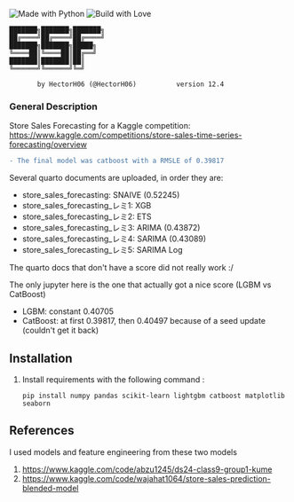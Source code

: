 ![Made with Python](https://forthebadge.com/images/badges/made-with-python.svg)
![Build with Love](http://ForTheBadge.com/images/badges/built-with-love.svg)

```ascii
███████╗███████╗███████╗
██╔════╝██╔════╝██╔════╝
███████╗███████╗█████╗  
╚════██║╚════██║██╔══╝  
███████║███████║██║     
╚══════╝╚══════╝╚═╝     
                        
       by HectorH06 (@HectorH06)          version 12.4
```

### General Description

Store Sales Forecasting for a Kaggle competition: https://www.kaggle.com/competitions/store-sales-time-series-forecasting/overview

```diff
- The final model was catboost with a RMSLE of 0.39817
```

Several quarto documents are uploaded, in order they are:
- store_sales_forecasting: SNAIVE (0.52245)
- store_sales_forecasting_レミ1: XGB
- store_sales_forecasting_レミ2: ETS
- store_sales_forecasting_レミ3: ARIMA (0.43872)
- store_sales_forecasting_レミ4: SARIMA (0.43089)
- store_sales_forecasting_レミ5: SARIMA Log

The quarto docs that don't have a score did not really work :/

The only jupyter here is the one that actually got a nice score (LGBM vs CatBoost)
- LGBM: constant 0.40705
- CatBoost: at first 0.39817, then 0.40497 because of a seed update (couldn't get it back)

## Installation

1. Install requirements with the following command :

   `pip install numpy pandas scikit-learn lightgbm catboost matplotlib seaborn`

## References
I used models and feature engineering from these two models

1. https://www.kaggle.com/code/abzu1245/ds24-class9-group1-kume
2. https://www.kaggle.com/code/wajahat1064/store-sales-prediction-blended-model

